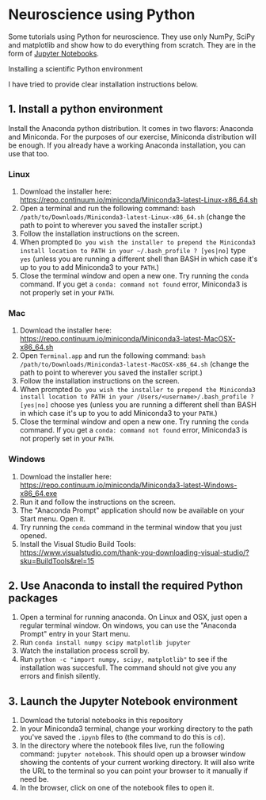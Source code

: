 Neuroscience using Python
=========================

Some tutorials using Python for neuroscience. They use only NumPy, SciPy and matplotlib and show how to do everything from scratch.
They are in the form of [Jupyter Notebooks](https://jupyter.org).


Installing a scientific Python environment

I have tried to provide clear installation instructions below. 

## 1. Install a python environment

Install the Anaconda python distribution. It comes in two flavors: Anaconda and Miniconda. For the purposes of our exercise, Miniconda distribution will be enough. If you already have a working Anaconda installation, you can use that too.
 
### Linux

1. Download the installer here: https://repo.continuum.io/miniconda/Miniconda3-latest-Linux-x86_64.sh
1. Open a terminal and run the following command: `bash /path/to/Downloads/Miniconda3-latest-Linux-x86_64.sh` (change the path to point to wherever you saved the installer script.)
1. Follow the installation instructions on the screen.
1. When prompted `Do you wish the installer to prepend the Miniconda3 install location to PATH in your ~/.bash_profile ? [yes|no]` type `yes` (unless you are running a different shell than BASH in which case it's up to you to add Miniconda3 to your `PATH`.)
1. Close the terminal window and open a new one. Try running the `conda` command. If you get a `conda: command not found` error, Miniconda3 is not properly set in your `PATH`. 

### Mac

1. Download the installer here: https://repo.continuum.io/miniconda/Miniconda3-latest-MacOSX-x86_64.sh
1. Open `Terminal.app` and run the following command: `bash /path/to/Downloads/Miniconda3-latest-MacOSX-x86_64.sh` (change the path to point to wherever you saved the installer script.)
1. Follow the installation instructions on the screen.
1. When prompted `Do you wish the installer to prepend the Miniconda3 install location to PATH in your /Users/<username>/.bash_profile ? [yes|no]` choose yes (unless you are running a different shell than BASH in which case it's up to you to add Miniconda3 to your `PATH`.)
1. Close the terminal window and open a new one. Try running the `conda` command. If you get a `conda: command not found` error, Miniconda3 is not properly set in your `PATH`. 

### Windows

1. Download the installer here: https://repo.continuum.io/miniconda/Miniconda3-latest-Windows-x86_64.exe
1. Run it and follow the instructions on the screen.
1. The "Anaconda Prompt" application should now be available on your Start menu. Open it.
1. Try running the `conda` command in the terminal window that you just opened.
1. Install the Visual Studio Build Tools: https://www.visualstudio.com/thank-you-downloading-visual-studio/?sku=BuildTools&rel=15


## 2. Use Anaconda to install the required Python packages

1. Open a terminal for running anaconda. On Linux and OSX, just open a regular terminal window. On windows, you can use the "Anaconda Prompt" entry in your Start menu. 
1. Run `conda install numpy scipy matplotlib jupyter`
1. Watch the installation process scroll by.
1. Run `python -c "import numpy, scipy, matplotlib"` to see if the installation was succesfull. The command should not give you any errors and finish silently.


## 3. Launch the Jupyter Notebook environment

1. Download the tutorial notebooks in this repository
1. In your Miniconda3 terminal, change your working directory to the path you've saved the `.ipynb` files to (the command to do this is `cd`).
1. In the directory where the notebook files live, run the following command: `jupyter notebook`. This should open up a browser window showing the contents of your current working directory. It will also write the URL to the terminal so you can point your browser to it manually if need be.
1. In the browser, click on one of the notebook files to open it.
